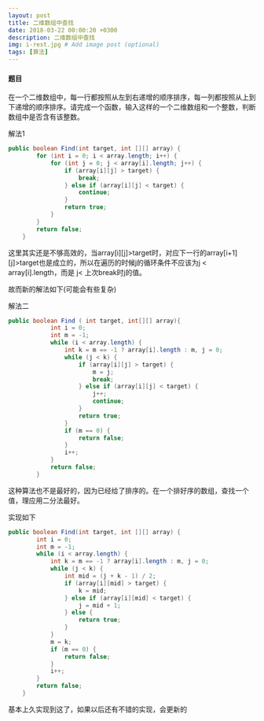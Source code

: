 ```yaml
---
layout: post
title: 二维数组中查找
date: 2018-03-22 00:00:20 +0300
description: 二维数组中查找
img: i-rest.jpg # Add image post (optional)
tags: [算法]
---
```


#### 题目
在一个二维数组中，每一行都按照从左到右递增的顺序排序，每一列都按照从上到下递增的顺序排序。请完成一个函数，输入这样的一个二维数组和一个整数，判断数组中是否含有该整数。

解法1
```java
public boolean Find(int target, int [][] array) {
        for (int i = 0; i < array.length; i++) {
            for (int j = 0; j < array[i].length; j++) {
                if (array[i][j] > target) {
                    break;
                } else if (array[i][j] < target) {
                    continue;
                }
                return true;
            }
        }
        return false;
    }
```
这里其实还是不够高效的，当array[i][j]>target时，对应下一行的array[i+1][j]>target也是成立的，所以在遍历的时候j的循环条件不应该为j < array[i].length，而是 j< 上次break时j的值。

故而新的解法如下(可能会有些复杂)

解法二
```java
public boolean Find ( int target, int[][] array){
            int i = 0;
            int m = -1;
            while (i < array.length) {
                int k = m == -1 ? array[i].length : m, j = 0;
                while (j < k) {
                    if (array[i][j] > target) {
                        m = j;
                        break;
                    } else if (array[i][j] < target) {
                        j++;
                        continue;
                    }
                    return true;
                }
                if (m == 0) {
                    return false;
                }
                i++;
            }
            return false;
        }
```
这种算法也不是最好的，因为已经给了排序的。在一个排好序的数组，查找一个值，理应用二分法最好。

实现如下

```java
public boolean Find(int target, int [][] array) {
        int i = 0;
        int m = -1;
        while (i < array.length) {
            int k = m == -1 ? array[i].length : m, j = 0;
            while (j < k) {
                int mid = (j + k - 1) / 2;
                if (array[i][mid] > target) {
                    k = mid;
                } else if (array[i][mid] < target) {
                    j = mid + 1;
                } else {
                    return true;
                }
            }
            m = k;
            if (m == 0) {
                return false;
            }
            i++;
        }
        return false;
    }
```
基本上久实现到这了，如果以后还有不错的实现，会更新的
